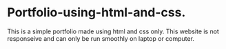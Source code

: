 # Portfolio-using-html-and-css.
This is a simple portfolio made using html and css only.
This website is not responseive and can only be run smoothly on laptop or computer.

